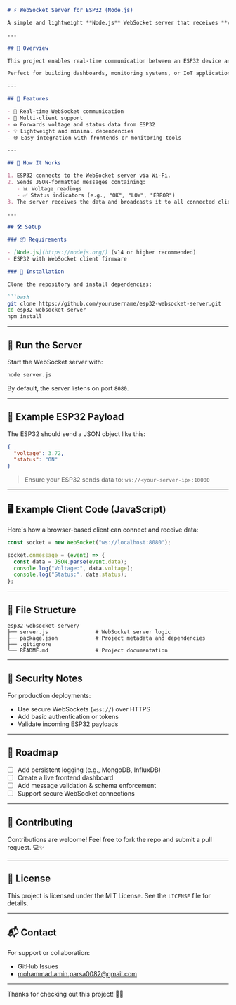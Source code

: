 ```markdown
# ⚡ WebSocket Server for ESP32 (Node.js)

A simple and lightweight **Node.js** WebSocket server that receives **voltage** and **status** data from an ESP32 microcontroller and forwards it to all connected WebSocket clients in real time. 🔁📡

---

## 🚀 Overview

This project enables real-time communication between an ESP32 device and browser or desktop clients using WebSockets. The ESP32 sends structured messages (like voltage levels and device status), and this server efficiently relays that data to all connected clients.

Perfect for building dashboards, monitoring systems, or IoT applications. 🌐📈

---

## 🧰 Features

- 🔌 Real-time WebSocket communication
- 📶 Multi-client support
- ⚙️ Forwards voltage and status data from ESP32
- 💡 Lightweight and minimal dependencies
- 🌐 Easy integration with frontends or monitoring tools

---

## 📡 How It Works

1. ESP32 connects to the WebSocket server via Wi-Fi.
2. Sends JSON-formatted messages containing:
   - 📊 Voltage readings
   - ✅ Status indicators (e.g., "OK", "LOW", "ERROR")
3. The server receives the data and broadcasts it to all connected clients.

---

## 🛠️ Setup

### 📦 Requirements

- [Node.js](https://nodejs.org/) (v14 or higher recommended)
- ESP32 with WebSocket client firmware

### 🔧 Installation

Clone the repository and install dependencies:

```bash
git clone https://github.com/yourusername/esp32-websocket-server.git
cd esp32-websocket-server
npm install
```

---

## 🚀 Run the Server

Start the WebSocket server with:

```bash
node server.js
```

By default, the server listens on port `8080`.

---

## 🧪 Example ESP32 Payload

The ESP32 should send a JSON object like this:

```json
{
  "voltage": 3.72,
  "status": "ON"
}
```

> Ensure your ESP32 sends data to: `ws://<your-server-ip>:10000`

---

## 🖥️ Example Client Code (JavaScript)

Here's how a browser-based client can connect and receive data:

```javascript
const socket = new WebSocket("ws://localhost:8080");

socket.onmessage = (event) => {
  const data = JSON.parse(event.data);
  console.log("Voltage:", data.voltage);
  console.log("Status:", data.status);
};
```

---

## 📁 File Structure

```
esp32-websocket-server/
├── server.js               # WebSocket server logic
├── package.json            # Project metadata and dependencies
├── .gitignore
└── README.md               # Project documentation
```

---

## 🔐 Security Notes

For production deployments:

- Use secure WebSockets (`wss://`) over HTTPS
- Add basic authentication or tokens
- Validate incoming ESP32 payloads

---

## 📌 Roadmap

- [ ] Add persistent logging (e.g., MongoDB, InfluxDB)
- [ ] Create a live frontend dashboard
- [ ] Add message validation & schema enforcement
- [ ] Support secure WebSocket connections

---

## 🤝 Contributing

Contributions are welcome! Feel free to fork the repo and submit a pull request. 💻✨

---

## 📄 License

This project is licensed under the MIT License. See the `LICENSE` file for details.

---

## 📬 Contact

For support or collaboration:

- GitHub Issues
- mohammad.amin.parsa0082@gmail.com

---

Thanks for checking out this project! 🚀📡
```
